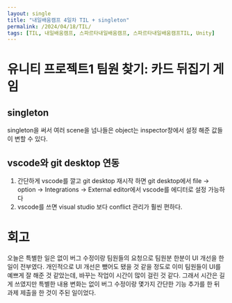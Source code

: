 ```yaml
---
layout: single
title: "내일배움캠프 4일차 TIL + singleton"
permalink: /2024/04/18/TIL/
tags: [TIL, 내일배움캠프, 스파르타내일배움캠프, 스파르타내일배움캠프TIL, Unity]
---
```


# 유니티 프로젝트1 팀원 찾기: 카드 뒤집기 게임
## singleton
singleton을 써서 여러 scene을 넘나들은 object는 inspector창에서 설정 해준 값들이 변할 수 있다.

## vscode와 git desktop 연동
1. 간단하게 vscode를 깔고 git desktop 재시작 하면 git desktop에서 file -> option -> Integrations -> External editor에서 vscode를 에디터로 설정 가능하다
2. vscode를 쓰면 visual studio 보다 conflict 관리가 훨씬 편하다.

# 회고
오늘은 특별한 일은 없이 버그 수정이랑 팀원들의 요청으로 팀원분 한분이 UI 개선을 한 일이 전부였다.
개인적으로 UI 개선은 뺐어도 됐을 것 같을 정도로 이미 팀원들이 UI를 예쁘게 잘 해준 것 같았는데, 바꾸는 작업이 시간이 많이 걸린 것 같다.
그래서 시간은 길게 쓰였지만 특별한 내용 변화는 없이 버그 수정이랑 몇가지 간단한 기능 추가를 한 뒤 과제 제출을 한 것이 주된 일이었다.
